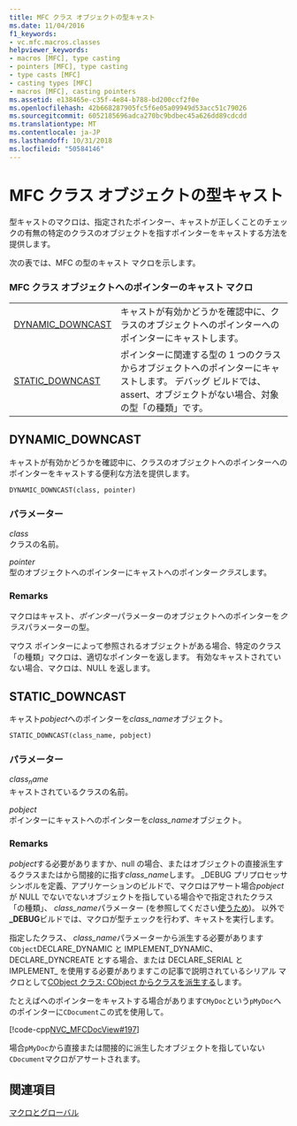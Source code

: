 ```yaml
---
title: MFC クラス オブジェクトの型キャスト
ms.date: 11/04/2016
f1_keywords:
- vc.mfc.macros.classes
helpviewer_keywords:
- macros [MFC], type casting
- pointers [MFC], type casting
- type casts [MFC]
- casting types [MFC]
- macros [MFC], casting pointers
ms.assetid: e138465e-c35f-4e84-b788-bd200ccf2f0e
ms.openlocfilehash: 42b668287905fc5f6e05a09949d53acc51c79026
ms.sourcegitcommit: 6052185696adca270bc9bdbec45a626dd89cdcdd
ms.translationtype: MT
ms.contentlocale: ja-JP
ms.lasthandoff: 10/31/2018
ms.locfileid: "50584146"
---
```

# <a name="type-casting-of-mfc-class-objects"></a>MFC クラス オブジェクトの型キャスト

型キャストのマクロは、指定されたポインター、キャストが正しくことのチェックの有無の特定のクラスのオブジェクトを指すポインターをキャストする方法を提供します。

次の表では、MFC の型のキャスト マクロを示します。

### <a name="macros-that-cast-pointers-to-mfc-class-objects"></a>MFC クラス オブジェクトへのポインターのキャスト マクロ

|||
|-|-|
|[DYNAMIC_DOWNCAST](#dynamic_downcast)|キャストが有効かどうかを確認中に、クラスのオブジェクトへのポインターへのポインターにキャストします。|
|[STATIC_DOWNCAST](#static_downcast)|ポインターに関連する型の 1 つのクラスからオブジェクトへのポインターにキャストします。 デバッグ ビルドでは、assert、オブジェクトがない場合、対象の型「の種類」です。|

##  <a name="dynamic_downcast"></a>  DYNAMIC_DOWNCAST

キャストが有効かどうかを確認中に、クラスのオブジェクトへのポインターへのポインターをキャストする便利な方法を提供します。

```
DYNAMIC_DOWNCAST(class, pointer)
```

### <a name="parameters"></a>パラメーター

*class*<br/>
クラスの名前。

*pointer*<br/>
型のオブジェクトへのポインターにキャストへのポインター*クラス*します。

### <a name="remarks"></a>Remarks

マクロはキャスト、*ポインター*パラメーターのオブジェクトへのポインターを*クラス*パラメーターの型。

マウス ポインターによって参照されるオブジェクトがある場合、特定のクラス「の種類」マクロは、適切なポインターを返します。 有効なキャストされていない場合、マクロは、NULL を返します。

##  <a name="static_downcast"></a>  STATIC_DOWNCAST

キャスト*pobject*へのポインターを*class_name*オブジェクト。

```
STATIC_DOWNCAST(class_name, pobject)
```

### <a name="parameters"></a>パラメーター

*$class_name$*<br/>
キャストされているクラスの名前。

*pobject*<br/>
ポインターにキャストへのポインターを*class_name*オブジェクト。

### <a name="remarks"></a>Remarks

*pobject*する必要がありますか、null の場合、またはオブジェクトの直接派生するクラスまたはから間接的に指す*class_name*します。 _DEBUG プリプロセッサ シンボルを定義、アプリケーションのビルドで、マクロはアサート場合*pobject*が NULL でないでないオブジェクトを指している場合やで指定されたクラス「の種類」、 *class_name*パラメーター (を参照してください[使うため](../../mfc/reference/cobject-class.md#iskindof))。 以外で **_DEBUG**ビルドでは、マクロが型チェックを行わず、キャストを実行します。

指定したクラス、 *class_name*パラメーターから派生する必要があります`CObject`DECLARE_DYNAMIC と IMPLEMENT_DYNAMIC、DECLARE_DYNCREATE とする場合、または DECLARE_SERIAL と IMPLEMENT_ を使用する必要がありますこの記事で説明されているシリアル マクロとして[CObject クラス: CObject からクラスを派生する](../../mfc/deriving-a-class-from-cobject.md)します。

たとえばへのポインターをキャストする場合があります`CMyDoc`という`pMyDoc`へのポインターに`CDocument`この式を使用して。

[!code-cpp[NVC_MFCDocView#197](../../mfc/codesnippet/cpp/type-casting-of-mfc-class-objects_1.cpp)]

場合`pMyDoc`から直接または間接的に派生したオブジェクトを指していない`CDocument`マクロがアサートされます。

## <a name="see-also"></a>関連項目

[マクロとグローバル](../../mfc/reference/mfc-macros-and-globals.md)

